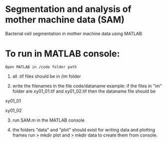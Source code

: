 # Segmentation and analysis of mother machine data (SAM)
Bacterial cell segmentation in mother machine data using MATLAB
# To run in MATLAB console:
	Open MATLAB in /code folder path
1. all .tif files should be in /im folder

2. write the filenames in the file code/dataname
   example: if the files in "im" folder are xy01_01.tif and xy01_02.tif then the dataname file should be

xy01_01

xy01_02

3. run SAM.m in the MATLAB console

4. the folders "data" and "plot" should exist for writing data and plotting frames
   run  > mkdir plot and > mkdir data to create them from console. 
